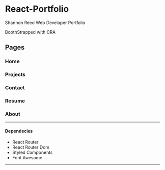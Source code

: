 # React-Portfolio
Shannon Reed Web Developer Portfolio

BoothStrapped with CRA

## Pages

### Home
### Projects
### Contact
### Resume
### About
_____________________
#### Dependecies
- React Router
- React Router Dom
- Styled Components
- Font Awesome
__________

